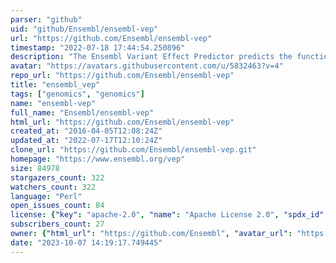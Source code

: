 ```yaml
---
parser: "github"
uid: "github/Ensembl/ensembl-vep"
url: "https://github.com/Ensembl/ensembl-vep"
timestamp: "2022-07-18 17:44:54.250896"
description: "The Ensembl Variant Effect Predictor predicts the functional effects of genomic variants"
avatar: "https://avatars.githubusercontent.com/u/5832463?v=4"
repo_url: "https://github.com/Ensembl/ensembl-vep"
title: "ensembl_vep"
tags: ["genomics", "genomics"]
name: "ensembl-vep"
full_name: "Ensembl/ensembl-vep"
html_url: "https://github.com/Ensembl/ensembl-vep"
created_at: "2016-04-05T12:08:24Z"
updated_at: "2022-07-17T12:10:24Z"
clone_url: "https://github.com/Ensembl/ensembl-vep.git"
homepage: "https://www.ensembl.org/vep"
size: 84978
stargazers_count: 322
watchers_count: 322
language: "Perl"
open_issues_count: 84
license: {"key": "apache-2.0", "name": "Apache License 2.0", "spdx_id": "Apache-2.0", "url": "https://api.github.com/licenses/apache-2.0", "node_id": "MDc6TGljZW5zZTI="}
subscribers_count: 27
owner: {"html_url": "https://github.com/Ensembl", "avatar_url": "https://avatars.githubusercontent.com/u/5832463?v=4", "login": "Ensembl", "type": "Organization"}
date: "2023-10-07 14:19:17.749445"
---
```

